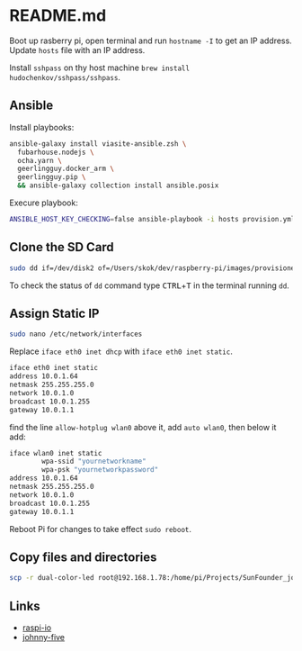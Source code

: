 # README.md

Boot up rasberry pi, open terminal and run `hostname -I`
to get an IP address. Update `hosts` file with an IP address.

Install `sshpass` on thу host machine `brew install hudochenkov/sshpass/sshpass`.

## Ansible

Install playbooks:

```sh
ansible-galaxy install viasite-ansible.zsh \
  fubarhouse.nodejs \
  ocha.yarn \
  geerlingguy.docker_arm \
  geerlingguy.pip \
  && ansible-galaxy collection install ansible.posix
```

Execure playbook:

```sh
ANSIBLE_HOST_KEY_CHECKING=false ansible-playbook -i hosts provision.yml
```

## Clone the SD Card

```sh
sudo dd if=/dev/disk2 of=/Users/skok/dev/raspberry-pi/images/provisioned-pi.img
```

To check the status of `dd` command type <kbd>CTRL</kbd>+<kbd>T</kbd> in the terminal running `dd`.

## Assign Static IP

```sh
sudo nano /etc/network/interfaces
```

Replace `iface eth0 inet dhcp` with `iface eth0 inet static`.

```sh
iface eth0 inet static
address 10.0.1.64
netmask 255.255.255.0
network 10.0.1.0
broadcast 10.0.1.255
gateway 10.0.1.1
```

find the line `allow-hotplug wlan0` above it, add `auto wlan0`, then below it add:

```sh
iface wlan0 inet static
        wpa-ssid "yournetworkname"
        wpa-psk "yournetworkpassword"
address 10.0.1.64
netmask 255.255.255.0
network 10.0.1.0
broadcast 10.0.1.255
gateway 10.0.1.1
```

Reboot Pi for changes to take effect `sudo reboot`.

## Copy files and directories

```sh
scp -r dual-color-led root@192.168.1.78:/home/pi/Projects/SunFounder_johny5
```

## Links

- [raspi-io](https://github.com/nebrius/raspi-io)
- [johnny-five](https://github.com/rwaldron/johnny-five)
